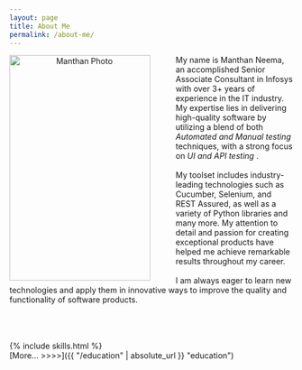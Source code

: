 ```yaml
---
layout: page
title: About Me
permalink: /about-me/
---
```

<p align="center">
  <img align="left" style="margin-right: 45px" src="{{ "/navigations/images/photo.jpg" | relative_url }}"  width="250" height="400" alt="Manthan Photo" title="Manthan Neema">

My name is Manthan Neema, an accomplished Senior Associate Consultant in Infosys with over 3+ years of experience in the IT industry. 
My expertise lies in delivering high-quality software by utilizing a blend of both <i> Automated and Manual testing </i> techniques, 
with a strong focus on <i> UI and API testing </i>.
<br>
<br>
 My toolset includes industry-leading technologies such as Cucumber, Selenium, and REST Assured, as well as a variety of Python libraries and many more. My attention to detail and passion for creating exceptional products have helped me achieve remarkable results throughout my career.
<br>
<br>
 I am always eager to learn new technologies and apply them in innovative ways to improve the quality and functionality of software products.
<br>
<br>
</p>
<br>
<br>
{% include skills.html %}
<br>
[More... >>>>]({{ "/education" | absolute_url }} "education")


